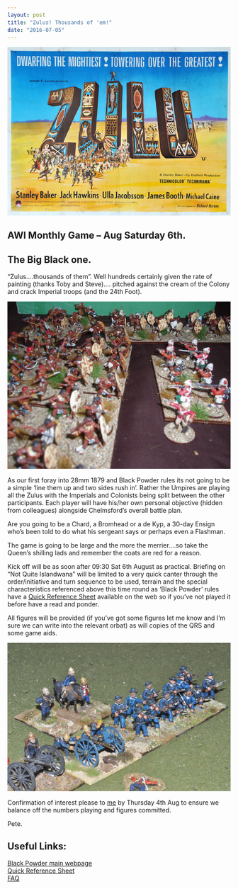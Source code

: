 ```yaml
---
layout: post
title: "Zulus! Thousands of 'em!"
date: "2016-07-05"
---
```


![Zulu](/static/ZuluMoviePoster.jpg)

## AWI Monthly Game – Aug Saturday 6th.  
## The Big Black one.

“Zulus....thousands of them”. Well hundreds certainly given the rate of painting (thanks Toby and Steve).... pitched against the cream of the Colony and crack Imperial troops (and the 24th Foot).

![](/static/P1010098.jpg)

As our first foray into 28mm 1879 and Black Powder rules its not going to be a simple ‘line them up and two sides rush in’. Rather the Umpires are playing all the Zulus with the Imperials and Colonists being split between the other participants. Each player will have his/her own personal objective (hidden from colleagues) alongside Chelmsford’s overall battle plan.

Are you going to be a Chard, a Bromhead or a de Kyp, a 30-day Ensign who’s been told to do what his sergeant says or perhaps even a Flashman.

The game is going to be large and the more the merrier....so take the Queen’s shilling lads and remember the coats are red for a reason.

Kick off will be as soon after 09:30 Sat 6th August as practical. Briefing on “Not Quite Islandwana” will be limited to a very quick canter through the order/initiative and turn sequence to be used, terrain and the special characteristics referenced above this time round as ‘Black Powder’ rules have a [Quick Reference Sheet](http://www.warlordgames.com/wp-content/uploads/2009/10/black-powder-playsheet.pdf) available on the web so if you’ve not played it before have a read and ponder.

All figures will be provided (if you’ve got some figures let me know and I’m sure we can write into the relevant orbat) as will copies of the QRS and some game aids.

![](/static/NavalcontingentZulusexHinds.jpg)

Confirmation of interest please to [me](mailto:connew_family@blueyonder.co.uk) by Thursday 4th Aug to ensure we balance off the numbers playing and figures committed.

Pete.

## Useful Links:
[Black Powder main webpage](http://www.warlordgames.com/black-powder/)  
[Quick Reference Sheet](http://www.warlordgames.com/wp-content/uploads/2009/10/black-powder-playsheet.pdf)  
[FAQ](http://www.warlordgames.com/wp-content/uploads/2010/08/BP-FAQ_26th_August_2010.pdf)

